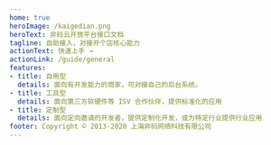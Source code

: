 ```yaml
---
home: true
heroImage: /kaigedian.png
heroText: 非码云开放平台接口文档
tagline: 自助接入，对接开个店核心能力
actionText: 快速上手 →
actionLink: /guide/general
features:
- title: 自用型
  details: 面向有开发能力的商家，可对接自己的后台系统。
- title: 工具型
  details: 面向第三方软硬件等 ISV 合作伙伴，提供标准化的应用
- title: 定制型
  details: 面向定向邀请的开发者，提供定制化开发，或为特定行业提供行业应用
footer: Copyright © 2013-2020 上海非码网络科技有限公司
---
```

